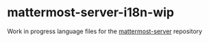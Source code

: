 # mattermost-server-i18n-wip
Work in progress language files for the [mattermost-server](github.com/mattermost/mattermost-server) repository
